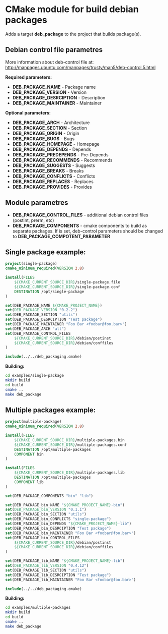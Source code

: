 # CMake module for build debian packages

Adds a target **deb_package** to the project that builds package(s).

## Debian control file parametres
More information about deb-control file at: http://manpages.ubuntu.com/manpages/trusty/man5/deb-control.5.html

**Required parameters:**

* **DEB_PACKAGE_NAME** - Package name
* **DEB_PACKAGE_VERSION** - Version
* **DEB_PACKAGE_DESRCIPTION** - Description
* **DEB_PACKAGE_MAINTAINER** - Maintainer

**Optional parameters:**

* **DEB_PACKAGE_ARCH** - Architecture
* **DEB_PACKAGE_SECTION** - Section
* **DEB_PACKAGE_ORIGIN** - Origin
* **DEB_PACKAGE_BUGS** - Bugs
* **DEB_PACKAGE_HOMEPAGE** - Homepage
* **DEB_PACKAGE_DEPENDS** - Depends
* **DEB_PACKAGE_PREDEPENDS** - Pre-Depends
* **DEB_PACKAGE_RECOMMENDS** - Recommends
* **DEB_PACKAGE_SUGGESTS** - Suggests
* **DEB_PACKAGE_BREAKS** - Breaks
* **DEB_PACKAGE_CONFLICTS** - Conflicts
* **DEB_PACKAGE_REPLACES** - Replaces
* **DEB_PACKAGE_PROVIDES** - Provides

## Module parametres

* **DEB_PACKAGE_CONTROL_FILES** - additional debian control files (postint, prerm, etc)
* **DEB_PACKAGE_COMPONENTS** - cmake components to build as separate packages. If is set, deb-control parameters should be changed to **DEB_PACKAGE_COMPOTENT_PARAMETER**


## Single package example:

```cmake
project(single-package)
cmake_minimum_required(VERSION 2.8)

install(FILES
    ${CMAKE_CURRENT_SOURCE_DIR}/single-package.file
    ${CMAKE_CURRENT_SOURCE_DIR}/single-package.conf
    DESTINATION /opt/single-package
)

set(DEB_PACKAGE_NAME ${CMAKE_PROJECT_NAME})
set(DEB_PACKAGE_VERSION "0.2.2")
set(DEB_PACKAGE_SECTION "utils")
set(DEB_PACKAGE_DESRCIPTION "Test package")
set(DEB_PACKAGE_MAINTAINER "Foo Bar <foobar@foo.bar>")
set(DEB_PACKAGE_ARCH "all")
set(DEB_PACKAGE_CONTROL_FILES
    ${CMAKE_CURRENT_SOURCE_DIR}/debian/postinst
    ${CMAKE_CURRENT_SOURCE_DIR}/debian/conffiles
)

include(../../deb_packaging.cmake)
```
**Building:**

```bash
cd examples/single-package
mkdir build
cd build
cmake ..
make deb_package
```

## Multiple packages example:

```cmake
project(multiple-package)
cmake_minimum_required(VERSION 2.8)

install(FILES
    ${CMAKE_CURRENT_SOURCE_DIR}/multiple-packages.bin
    ${CMAKE_CURRENT_SOURCE_DIR}/multiple-packages.conf
    DESTINATION /opt/multiple-packages
    COMPONENT bin
)

install(FILES
    ${CMAKE_CURRENT_SOURCE_DIR}/multiple-packages.lib
    DESTINATION /opt/multiple-packages
    COMPONENT lib
)

set(DEB_PACKAGE_COMPONENTS "bin" "lib")

set(DEB_PACKAGE_bin_NAME "${CMAKE_PROJECT_NAME}-bin")
set(DEB_PACKAGE_bin_VERSION "0.1.1")
set(DEB_PACKAGE_bin_SECTION "utils")
set(DEB_PACKAGE_bin_CONFLICTS "single-package")
set(DEB_PACKAGE_bin_DEPENDS "${CMAKE_PROJECT_NAME}-lib")
set(DEB_PACKAGE_bin_DESRCIPTION "Test package")
set(DEB_PACKAGE_bin_MAINTAINER "Foo Bar <foobar@foo.bar>")
set(DEB_PACKAGE_bin_CONTROL_FILES
    ${CMAKE_CURRENT_SOURCE_DIR}/debian/postinst
    ${CMAKE_CURRENT_SOURCE_DIR}/debian/conffiles
)

set(DEB_PACKAGE_lib_NAME "${CMAKE_PROJECT_NAME}-lib")
set(DEB_PACKAGE_lib_VERSION "0.4.12")
set(DEB_PACKAGE_lib_SECTION "utils")
set(DEB_PACKAGE_lib_DESRCIPTION "Test package")
set(DEB_PACKAGE_lib_MAINTAINER "Foo Bar <foobar@foo.bar>")

include(../../deb_packaging.cmake)
```
**Building:**

```bash
cd examples/multiple-packages
mkdir build
cd build
cmake ..
make deb_package
```
